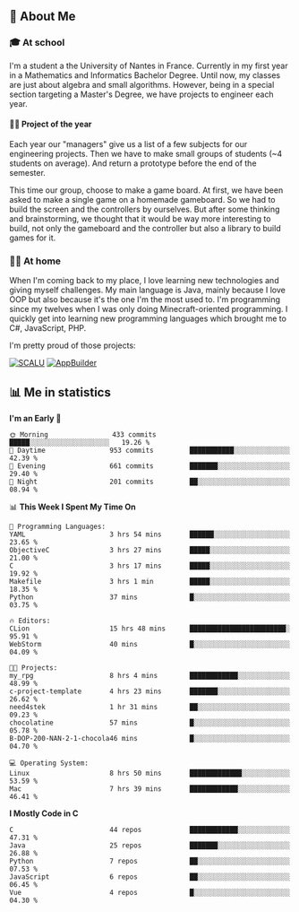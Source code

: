 ## 👀 About Me

### 🎓 At school

I'm a student a the University of Nantes in France. Currently in my first year in a Mathematics and Informatics Bachelor Degree. Until now, my classes are just about algebra and small algorithms. However, being in a special section targeting a Master's Degree, we have projects to engineer each year. 

#### 🔧🔬 Project of the year

Each year our "managers" give us a list of a few subjects for our engineering projects. Then we have to make small groups of students (~4 students on average). And return a prototype before the end of the semester.

This time our group, choose to make a game board. At first, we have been asked to make a single game on a homemade gameboard. So we had to build the screen and the controllers by ourselves. 
But after some thinking and brainstorming, we thought that it would be way more interesting to build, not only the gameboard and the controller but also a library to build games for it.

### 👨‍💻 At home

When I'm coming back to my place, I love learning new technologies and giving myself challenges. My main language is Java, mainly because I love OOP but also because it's the one I'm the most used to. I'm programming since my twelves when I was only doing Minecraft-oriented programming.  I quickly get into learning new programming languages which brought me to C#, JavaScript, PHP. 

I'm pretty proud of those projects:

[![SCALU](https://github-readme-stats.vercel.app/api/pin?username=renardfute&repo=SCALU)](https://github.com/renardfute/scalu)
[![AppBuilder](https://github-readme-stats.vercel.app/api/pin?username=pulsedev2&repo=AppBuilder)](https://github.com/pulsedev2/AppBuilder)

## 📊 Me in statistics
<!--START_SECTION:waka-->
**I'm an Early 🐤** 

```text
🌞 Morning                433 commits         █████░░░░░░░░░░░░░░░░░░░░   19.26 % 
🌆 Daytime                953 commits         ███████████░░░░░░░░░░░░░░   42.39 % 
🌃 Evening                661 commits         ███████░░░░░░░░░░░░░░░░░░   29.40 % 
🌙 Night                  201 commits         ██░░░░░░░░░░░░░░░░░░░░░░░   08.94 % 
```


📊 **This Week I Spent My Time On** 

```text
💬 Programming Languages: 
YAML                     3 hrs 54 mins       ██████░░░░░░░░░░░░░░░░░░░   23.65 % 
ObjectiveC               3 hrs 27 mins       █████░░░░░░░░░░░░░░░░░░░░   21.00 % 
C                        3 hrs 17 mins       █████░░░░░░░░░░░░░░░░░░░░   19.92 % 
Makefile                 3 hrs 1 min         █████░░░░░░░░░░░░░░░░░░░░   18.35 % 
Python                   37 mins             █░░░░░░░░░░░░░░░░░░░░░░░░   03.75 % 

🔥 Editors: 
CLion                    15 hrs 48 mins      ████████████████████████░   95.91 % 
WebStorm                 40 mins             █░░░░░░░░░░░░░░░░░░░░░░░░   04.09 % 

🐱‍💻 Projects: 
my_rpg                   8 hrs 4 mins        ████████████░░░░░░░░░░░░░   48.99 % 
c-project-template       4 hrs 23 mins       ███████░░░░░░░░░░░░░░░░░░   26.62 % 
need4stek                1 hr 31 mins        ██░░░░░░░░░░░░░░░░░░░░░░░   09.23 % 
chocolatine              57 mins             █░░░░░░░░░░░░░░░░░░░░░░░░   05.78 % 
B-DOP-200-NAN-2-1-chocola46 mins             █░░░░░░░░░░░░░░░░░░░░░░░░   04.70 % 

💻 Operating System: 
Linux                    8 hrs 50 mins       █████████████░░░░░░░░░░░░   53.59 % 
Mac                      7 hrs 39 mins       ████████████░░░░░░░░░░░░░   46.41 % 
```

**I Mostly Code in C** 

```text
C                        44 repos            ████████████░░░░░░░░░░░░░   47.31 % 
Java                     25 repos            ███████░░░░░░░░░░░░░░░░░░   26.88 % 
Python                   7 repos             ██░░░░░░░░░░░░░░░░░░░░░░░   07.53 % 
JavaScript               6 repos             ██░░░░░░░░░░░░░░░░░░░░░░░   06.45 % 
Vue                      4 repos             █░░░░░░░░░░░░░░░░░░░░░░░░   04.30 % 
```




<!--END_SECTION:waka-->
